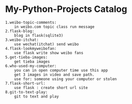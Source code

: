 # My-Python-Projects Catalog

	1.weibo-topic-comments:
		in weibo.com topic class run message
	2.flask-blog:
		blog in flask(sqlite3)
	3.weibo-itchat:
		use wechat(itchat) send weibo
	4.flask-lookmyweibofan:
		use flask write show weibo fans
	5.get-tieba-images:
		get tieba images
	6.who-used-my-computer:
		you can in open computer time use this app
		get 3 images in video and save path.
		use for: someone using your computer or stolen
	7.flask-short-url:
		use flask : create short url site
	8.git-to-text-play:
		git to text and play